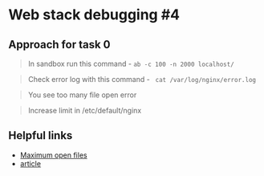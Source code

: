 # Web stack debugging #4


## Approach for task 0
> In sandbox run this command - ```ab -c 100 -n 2000 localhost/```

> Check error log with this command - ``` cat /var/log/nginx/error.log```

> You see too many file open error

> Increase limit in /etc/default/nginx

## Helpful links
* [Maximum open files](https://stackoverflow.com/questions/27849331/how-to-set-nginx-max-open-files)
* [article](https://medium.com/@tyastropheus/nginx-failure-under-high-volume-requests-a-post-mortem-draft-770bfe255f05)